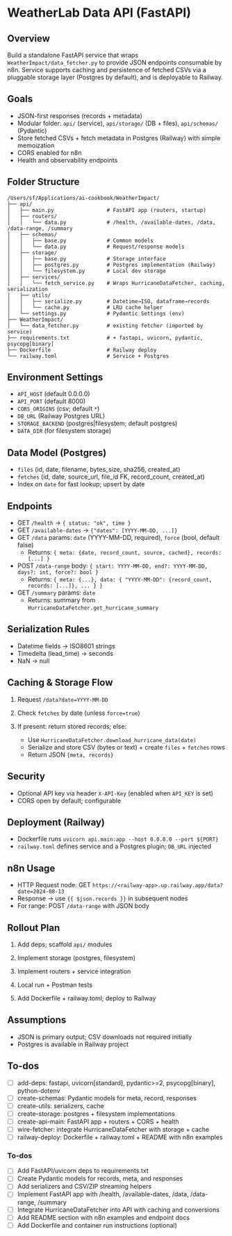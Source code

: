 <!-- 12b602ce-36e3-440a-a4a5-4a60733715a7 920c8b84-c705-4707-94e1-4ae36e457c98 -->
# WeatherLab Data API (FastAPI)

## Overview

Build a standalone FastAPI service that wraps `WeatherImpact/data_fetcher.py` to provide JSON endpoints consumable by n8n. Service supports caching and persistence of fetched CSVs via a pluggable storage layer (Postgres by default), and is deployable to Railway.

## Goals

- JSON-first responses (records + metadata)
- Modular folder: `api/` (service), `api/storage/` (DB + files), `api/schemas/` (Pydantic)
- Store fetched CSVs + fetch metadata in Postgres (Railway) with simple memoization
- CORS enabled for n8n
- Health and observability endpoints

## Folder Structure

```
/Users/sf/Applications/ai-cookbook/WeatherImpact/
├── api/
│   ├── main.py                 # FastAPI app (routers, startup)
│   ├── routers/
│   │   └── data.py             # /health, /available-dates, /data, /data-range, /summary
│   ├── schemas/
│   │   ├── base.py             # Common models
│   │   └── data.py             # Request/response models
│   ├── storage/
│   │   ├── base.py             # Storage interface
│   │   ├── postgres.py         # Postgres implementation (Railway)
│   │   └── filesystem.py       # Local dev storage
│   ├── services/
│   │   └── fetch_service.py    # Wraps HurricaneDataFetcher, caching, serialization
│   ├── utils/
│   │   ├── serialize.py        # Datetime→ISO, dataframe→records
│   │   └── cache.py            # LRU cache helper
│   └── settings.py             # Pydantic Settings (env)
├── WeatherImpact/
│   └── data_fetcher.py         # existing fetcher (imported by service)
├── requirements.txt            # + fastapi, uvicorn, pydantic, psycopg[binary]
├── Dockerfile                  # Railway deploy
└── railway.toml                # Service + Postgres
```

## Environment Settings

- `API_HOST` (default 0.0.0.0)
- `API_PORT` (default 8000)
- `CORS_ORIGINS` (csv; default `*`)
- `DB_URL` (Railway Postgres URL)
- `STORAGE_BACKEND` (postgres|filesystem; default postgres)
- `DATA_DIR` (for filesystem storage)

## Data Model (Postgres)

- `files` (id, date, filename, bytes_size, sha256, created_at)
- `fetches` (id, date, source_url, file_id FK, record_count, created_at)
- Index on `date` for fast lookup; upsert by date

## Endpoints

- GET `/health` → `{ status: "ok", time }`
- GET `/available-dates` → `{"dates": [YYYY-MM-DD, ...]}`
- GET `/data` params: `date` (YYYY-MM-DD, required), `force` (bool, default false)
  - Returns: `{ meta: {date, record_count, source, cached}, records: [...] }`
- POST `/data-range` body: `{ start: YYYY-MM-DD, end?: YYYY-MM-DD, days?: int, force?: bool }`
  - Returns: `{ meta: {...}, data: { "YYYY-MM-DD": {record_count, records: [...]}, ... } }`
- GET `/summary` params: `date`
  - Returns: summary from `HurricaneDataFetcher.get_hurricane_summary`

## Serialization Rules

- Datetime fields → ISO8601 strings
- Timedelta (lead_time) → seconds
- NaN → null

## Caching & Storage Flow

1) Request `/data?date=YYYY-MM-DD`

2) Check `fetches` by date (unless `force=true`)

3) If present: return stored records; else:

   - Use `HurricaneDataFetcher.download_hurricane_data(date)`
   - Serialize and store CSV (bytes or text) + create `files` + `fetches` rows
   - Return JSON `{meta, records}`

## Security

- Optional API key via header `X-API-Key` (enabled when `API_KEY` is set)
- CORS open by default; configurable

## Deployment (Railway)

- Dockerfile runs `uvicorn api.main:app --host 0.0.0.0 --port ${PORT}`
- `railway.toml` defines service and a Postgres plugin; `DB_URL` injected

## n8n Usage

- HTTP Request node: GET `https://<railway-app>.up.railway.app/data?date=2024-08-13`
- Response → use `{{ $json.records }}` in subsequent nodes
- For range: POST `/data-range` with JSON body

## Rollout Plan

1) Add deps; scaffold `api/` modules

2) Implement storage (postgres, filesystem)

3) Implement routers + service integration

4) Local run + Postman tests

5) Add Dockerfile + railway.toml; deploy to Railway

## Assumptions

- JSON is primary output; CSV downloads not required initially
- Postgres is available in Railway project

## To-dos

- [ ] add-deps: fastapi, uvicorn[standard], pydantic>=2, psycopg[binary], python-dotenv
- [ ] create-schemas: Pydantic models for meta, record, responses
- [ ] create-utils: serializers, cache
- [ ] create-storage: postgres + filesystem implementations
- [ ] create-api-main: FastAPI app + routers + CORS + health
- [ ] wire-fetcher: integrate HurricaneDataFetcher with storage + cache
- [ ] railway-deploy: Dockerfile + railway.toml + README with n8n examples

### To-dos

- [ ] Add FastAPI/uvicorn deps to requirements.txt
- [ ] Create Pydantic models for records, meta, and responses
- [ ] Add serializers and CSV/ZIP streaming helpers
- [ ] Implement FastAPI app with /health, /available-dates, /data, /data-range, /summary
- [ ] Integrate HurricaneDataFetcher into API with caching and conversions
- [ ] Add README section with n8n examples and endpoint docs
- [ ] Add Dockerfile and container run instructions (optional)